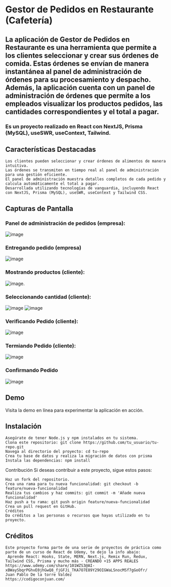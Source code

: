 # Gestor de Pedidos en Restaurante (Cafetería)
## La aplicación de Gestor de Pedidos en Restaurante es una herramienta que permite a los clientes seleccionar y crear sus órdenes de comida. Estas órdenes se envían de manera instantánea al panel de administración de órdenes para su procesamiento y despacho. Además, la aplicación cuenta con un panel de administración de órdenes que permite a los empleados visualizar los productos pedidos, las cantidades correspondientes y el total a pagar.
### Es un proyecto realizado en React con NextJS, Prisma (MySQL), useSWR, useContext, Tailwind. 

## Características Destacadas
    Los clientes pueden seleccionar y crear órdenes de alimentos de manera intuitiva.
    Las órdenes se transmiten en tiempo real al panel de administración para una gestión eficiente.
    El panel de administración muestra detalles completos de cada pedido y calcula automáticamente el total a pagar.
    Desarrollada utilizando tecnologías de vanguardia, incluyendo React con NextJS, Prisma (MySQL), useSWR, useContext y Tailwind CSS.
## Capturas de Pantalla
### Panel de administración de pedidos (empresa):
 ![image](https://github.com/omarasael1980/quioscoCafeteria/assets/51717542/83a0e242-f101-476a-9892-dc847ef6d6b8)
### Entregando pedido (empresa)
![image](https://github.com/omarasael1980/quioscoCafeteria/assets/51717542/b4dd7e1c-1dc3-46da-a505-3e28fa2548e0)
### Mostrando productos (cliente):
![image](https://github.com/omarasael1980/quioscoCafeteria/assets/51717542/71b9b7f6-c27f-4996-9c7f-c861b746ed84).
### Seleccionando cantidad (cliente):
![image](https://github.com/omarasael1980/quioscoCafeteria/assets/51717542/8cd384d0-d7fb-4764-8a2d-f5136900f77b)
![image](https://github.com/omarasael1980/quioscoCafeteria/assets/51717542/3f7219a7-b7e4-41f3-8dda-40c540ea9c7d)
### Verificando Pedido (cliente):
![image](https://github.com/omarasael1980/quioscoCafeteria/assets/51717542/fbd41c66-2aa8-43ca-bbc0-5f8ac17e0f0a)
### Termiando Pedido (cliente):
![image](https://github.com/omarasael1980/quioscoCafeteria/assets/51717542/41b6e561-465c-4cbf-aa08-b938cfc29278)
### Confirmando Pedido 
![image](https://github.com/omarasael1980/quioscoCafeteria/assets/51717542/a3ac9e69-cc24-4883-a8b0-b2f27ea688f5)





## Demo
Visita la demo en línea para experimentar la aplicación en acción.

## Instalación
 
    Asegúrate de tener Node.js y npm instalados en tu sistema.
    Clona este repositorio: git clone https://github.com/tu_usuario/tu-repo.git
    Navega al directorio del proyecto: cd tu-repo
    Crea tu base de datos y realiza la migración de datos con prisma
    Instala las dependencias: npm install

Contribución
Si deseas contribuir a este proyecto, sigue estos pasos:

    Haz un fork del repositorio.
    Crea una rama para tu nueva funcionalidad: git checkout -b feature/nueva-funcionalidad
    Realiza tus cambios y haz commits: git commit -m 'Añade nueva funcionalidad'
    Haz push a tu rama: git push origin feature/nueva-funcionalidad
    Crea un pull request en GitHub.
    Créditos
    Da créditos a las personas o recursos que hayas utilizado en tu proyecto.

 
## Créditos
    Este proyecto forma parte de una serie de proyectos de práctica como parte de un curso de React de Udemy, te dejo la info abajo:
     Aprende React: Hooks, State, MERN, Next.js, Remix Run, Redux, Tailwind CSS, Prisma y mucho más - CREANDO +15 APPS REALES
    https://www.udemy.com/share/101WZS3@AI-xBWaySbqrPGhvE0jhGwQ8_fjGFJi_TKA7O7E89Y29OIGWaLSnocMSf7gGoOfr/
    Juan Pablo De la torre Valdez
    https://codigoconjuan.com/
    